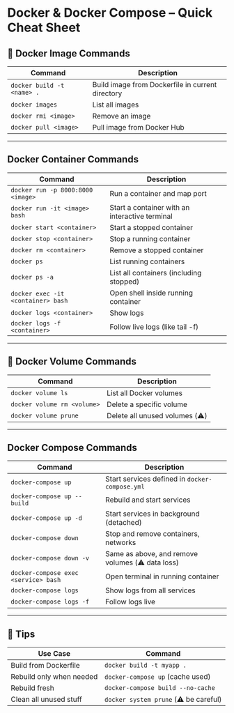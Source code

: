 # Docker & Docker Compose – Quick Cheat Sheet

## 🔧 Docker Image Commands

| Command                    | Description                                      |
| -------------------------- | ------------------------------------------------ |
| `docker build -t <name> .` | Build image from Dockerfile in current directory |
| `docker images`            | List all images                                  |
| `docker rmi <image>`       | Remove an image                                  |
| `docker pull <image>`      | Pull image from Docker Hub                       |

---

## Docker Container Commands

| Command                            | Description                                    |
| ---------------------------------- | ---------------------------------------------- |
| `docker run -p 8000:8000 <image>`  | Run a container and map port                   |
| `docker run -it <image> bash`      | Start a container with an interactive terminal |
| `docker start <container>`         | Start a stopped container                      |
| `docker stop <container>`          | Stop a running container                       |
| `docker rm <container>`            | Remove a stopped container                     |
| `docker ps`                        | List running containers                        |
| `docker ps -a`                     | List all containers (including stopped)        |
| `docker exec -it <container> bash` | Open shell inside running container            |
| `docker logs <container>`          | Show logs                                      |
| `docker logs -f <container>`       | Follow live logs (like tail -f)                |

---

## 🧰 Docker Volume Commands

| Command                     | Description                    |
| --------------------------- | ------------------------------ |
| `docker volume ls`          | List all Docker volumes        |
| `docker volume rm <volume>` | Delete a specific volume       |
| `docker volume prune`       | Delete all unused volumes (⚠️) |

---

## Docker Compose Commands

| Command                              | Description                                      |
| ------------------------------------ | ------------------------------------------------ |
| `docker-compose up`                  | Start services defined in `docker-compose.yml`   |
| `docker-compose up --build`          | Rebuild and start services                       |
| `docker-compose up -d`               | Start services in background (detached)          |
| `docker-compose down`                | Stop and remove containers, networks             |
| `docker-compose down -v`             | Same as above, and remove volumes (⚠️ data loss) |
| `docker-compose exec <service> bash` | Open terminal in running container               |
| `docker-compose logs`                | Show logs from all services                      |
| `docker-compose logs -f`             | Follow logs live                                 |

---

## 🧠 Tips

| Use Case                 | Command                               |
| ------------------------ | ------------------------------------- |
| Build from Dockerfile    | `docker build -t myapp .`             |
| Rebuild only when needed | `docker-compose up` (cache used)      |
| Rebuild fresh            | `docker-compose build --no-cache`     |
| Clean all unused stuff   | `docker system prune` (⚠️ be careful) |
